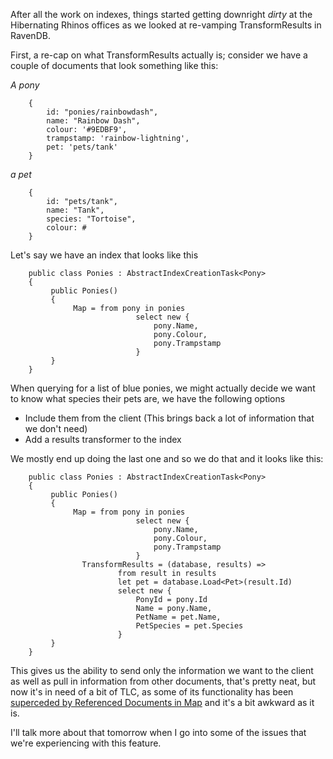 After all the work on indexes, things started getting downright *dirty* at the Hibernating Rhinos offices as we looked at re-vamping TransformResults in RavenDB.


First, a re-cap on what TransformResults actually is; consider we have a couple of documents that look something like this:

*A pony*

		{
			id: "ponies/rainbowdash",
			name: "Rainbow Dash",
			colour: '#9EDBF9',
			trampstamp: 'rainbow-lightning',
			pet: 'pets/tank'
		}

*a pet*

		{
			id: "pets/tank",
			name: "Tank",
			species: "Tortoise",
			colour: #
		}

Let's say we have an index that looks like this

		public class Ponies : AbstractIndexCreationTask<Pony>
		{
			 public Ponies()
			 {
				  Map = from pony in ponies
								select new {
									pony.Name,
									pony.Colour,
									pony.Trampstamp
								}
			 }
		}
					

When querying for a list of blue ponies, we might actually decide we want to know what species their pets are, we have the following options

-	Include them from the client (This brings back a lot of information that we don't need)
- Add a results transformer to the index

We mostly end up doing the last one and so we do that and it looks like this:

		public class Ponies : AbstractIndexCreationTask<Pony>
		{
			 public Ponies()
			 {
				  Map = from pony in ponies
								select new {
									pony.Name,
									pony.Colour,
									pony.Trampstamp
								}
					TransformResults = (database, results) =>
							from result in results
							let pet = database.Load<Pet>(result.Id)
							select new {
								PonyId = pony.Id
								Name = pony.Name,
								PetName = pet.Name,
								PetSpecies = pet.Species
							}
			 }
		}

This gives us the ability to send only the information we want to the client as well as pull in information from other documents, that's pretty neat, but now it's in need of a bit of TLC, as some of its functionality has been [superceded by Referenced Documents in Map](http://ayende.com/blog/160545/feature-intersection-is-killing-me-referenced-document-indexing) and it's a bit awkward as it is.

I'll talk more about that tomorrow when I go into some of the issues that we're experiencing with this feature.
